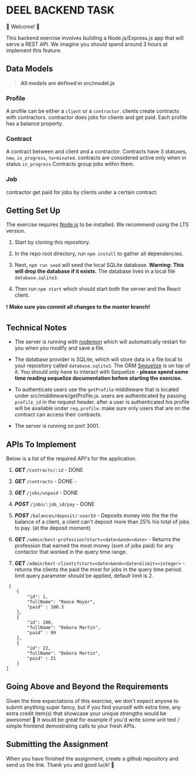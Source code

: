 # DEEL BACKEND TASK

💫 Welcome! 🎉

This backend exercise involves building a Node.js/Express.js app that will serve a REST API. We imagine you should spend around 3 hours at implement this feature.

## Data Models

> **All models are defined in src/model.js**

### Profile
A profile can be either a `client` or a `contractor`.
clients create contracts with contractors. contractor does jobs for clients and get paid.
Each profile has a balance property.

### Contract
A contract between and client and a contractor.
Contracts have 3 statuses, `new`, `in_progress`, `terminated`. contracts are considered active only when in status `in_progress`
Contracts group jobs within them.

### Job
contractor get paid for jobs by clients under a certain contract.

## Getting Set Up


The exercise requires [Node.js](https://nodejs.org/en/) to be installed. We recommend using the LTS version.



1. Start by cloning this repository.
1. In the repo root directory, run `npm install` to gather all dependencies.



1. Next, `npm run seed` will seed the local SQLite database. **Warning: This will drop the database if it exists**. The database lives in a local file `database.sqlite3`.



1. Then run `npm start` which should start both the server and the React client.



❗️ **Make sure you commit all changes to the master branch!**




## Technical Notes


- The server is running with [nodemon](https://nodemon.io/) which will automatically restart for you when you modify and save a file.

- The database provider is SQLite, which will store data in a file local to your repository called `database.sqlite3`. The ORM [Sequelize](http://docs.sequelizejs.com/) is on top of it. You should only have to interact with Sequelize - **please spend some time reading sequelize documentation before starting the exercise.**

- To authenticate users use the `getProfile` middleware that is located under src/middleware/getProfile.js. users are authenticated by passing `profile_id` in the request header. after a user is authenticated his profile will be available under `req.profile`. make sure only users that are on the contract can access their contracts.
- The server is running on port 3001.


## APIs To Implement
Below is a list of the required API's for the application.
1. ***GET*** `/contracts/:id` - DONE
1. ***GET*** `/contracts` - DONE -
1. ***GET*** `/jobs/unpaid` -  DONE
1. ***POST*** `/jobs/:job_id/pay` - DONE

1. ***POST*** `/balances/deposit/:userId` - Deposits money into the the the balance of a client, a client can't deposit more than 25% his total of jobs to pay. (at the deposit moment)




1. ***GET*** `/admin/best-profession?start=<date>&end=<date>` - Returns the profession that earned the most money (sum of jobs paid) for any contactor that worked in the query time range.

1. ***GET*** `/admin/best-clients?start=<date>&end=<date>&limit=<integer>` - returns the clients the paid the most for jobs in the query time period. limit query parameter should be applied, default limit is 2.
```
 [
    {
        "id": 1,
        "fullName": "Reece Moyer",
        "paid" : 100.3
    },
    {
        "id": 200,
        "fullName": "Debora Martin",
        "paid" : 99
    },
    {
        "id": 22,
        "fullName": "Debora Martin",
        "paid" : 21
    }
]
```



## Going Above and Beyond the Requirements
Given the time expectations of this exercise, we don't expect anyone to submit anything super fancy, but if you find yourself with extra time, any extra credit item(s) that showcase your unique strengths would be awesome! 🙌
It would be great for example if you'd write some unit test / simple frontend demostrating calls to your fresh APIs.

## Submitting the Assignment
When you have finished the assignment, create a github repository and send us the link.
Thank you and good luck! 🙏
